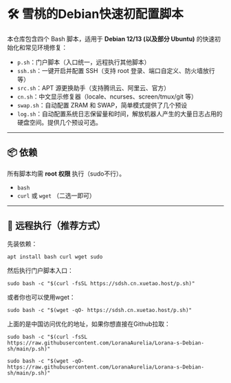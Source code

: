 
# 🛠 雪桃的Debian快速初配置脚本

本仓库包含四个 Bash 脚本，适用于 **Debian 12/13 (以及部分 Ubuntu)** 的快速初始化和常见环境修复：

* `p.sh`：门户脚本（入口统一，远程执行其他脚本）
* `ssh.sh`：一键开启并配置 SSH（支持 root 登录、端口自定义、防火墙放行等）
* `src.sh`：APT 源更换助手（支持腾讯云、阿里云、官方）
* `cn.sh`：中文显示修复器（locale、ncurses、screen/tmux/git 等）
* `swap.sh`：自动配置 ZRAM 和 SWAP，简单模式提供了几个预设
* `log.sh`：自动配置系统日志保留量和时间，解放机器人产生的大量日志占用的硬盘空间。提供几个预设可选。

---

## 📦 依赖

所有脚本均需 **root 权限** 执行（sudo不行）。

* `bash`
* `curl` 或 `wget` （二选一即可）

---

## 🚀 远程执行（推荐方式）

先装依赖：
```
apt install bash curl wget sudo
```
然后执行门户脚本入口：
```
sudo bash -c "$(curl -fsSL https://sdsh.cn.xuetao.host/p.sh)"
```
或者你也可以使用wget：
```
sudo bash -c "$(wget -qO- https://sdsh.cn.xuetao.host/p.sh)"
```
上面的是中国访问优化的地址，如果你想直接在Github拉取：

```
sudo bash -c "$(curl -fsSL https://raw.githubusercontent.com/LoranaAurelia/Lorana-s-Debian-sh/main/p.sh)"
```
```
sudo bash -c "$(wget -qO- https://raw.githubusercontent.com/LoranaAurelia/Lorana-s-Debian-sh/main/p.sh)"
```

